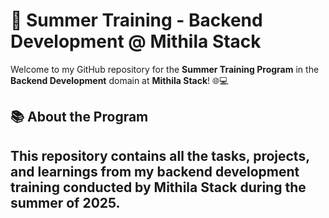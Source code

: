 # 🔧 Summer Training - Backend Development @ Mithila Stack

Welcome to my GitHub repository for the **Summer Training Program** in the **Backend Development** domain at **Mithila Stack**! 🌐💻

## 📚 About the Program

This repository contains all the tasks, projects, and learnings from my backend development training conducted by **Mithila Stack** during the summer of 2025. 
---
